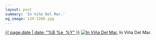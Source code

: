 ```yaml
---
layout: post
summary: 'In Viña Del Mar.'
og_image: 129-1280.jpg
---
```


<p>
  <time><a href="/129">{{ page.date | date: "%B %e, %Y" }}</a></time>
  <a href="/129"><img src="{{ site.assets_url }}/129-640.jpg" srcset="{{ site.assets_url }}/129-1280.jpg 1280w, {{ site.assets_url }}/129-960.jpg 960w, {{ site.assets_url }}/129-640.jpg 640w, {{ site.assets_url }}/129-320.jpg 320w" sizes="(min-width: 700px) 50vw, calc(100vw - 2rem)" alt="In Viña Del Mar." /></a>
  <span>In Viña Del Mar.</span>
</p>
